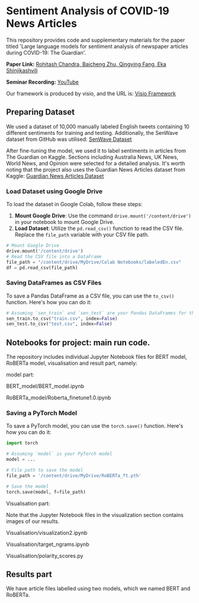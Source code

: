 # Sentiment Analysis of COVID-19 News Articles

This repository provides code and supplementary materials for the paper titled 'Large language models for sentiment analysis of newspaper articles during COVID-19: The Guardian'.

**Paper Link:** [Rohitash Chandra, Baicheng Zhu, Qingying Fang, Eka Shinjikashvili](https://arxiv.org/abs/2405.13056)

**Seminar Recording:** [YouTube](https://www.youtube.com/watch?v=TU6Vvoj4U5Y&ab_channel=transitional-ai)

Our framework is produced by visio, and the URL is: [Visio Framework](https://unsw-my.sharepoint.com/:u:/g/personal/z5427897_ad_unsw_edu_au/EW4Py1_GtdtLhjuj5xHRWjYBWmh_vkWNVqkMFsQkK0wwmw?e=yvtldM)

## Preparing Dataset

We used a dataset of 10,000 manually labeled English tweets containing 10 different sentiments for training and testing. Additionally, the SenWave dataset from GitHub was utilised: 
[SenWave Dataset](https://github.com/gitdevqiang/SenWave?tab=readme-ov-file#senwave-a-fine-grained-sentiment-analysis-dataset-for-covid-19-tweets)

After fine-tuning the model, we used it to label sentiments in articles from The Guardian on Kaggle. Sections including Australia News, UK News, World News, and Opinion were selected 
for a detailed analysis. It's worth noting that the project also uses the Guardian News Articles dataset from Kaggle: 
[Guardian News Articles Dataset](https://www.kaggle.com/datasets/adityakharosekar2/guardian-news-articles)

### Load Dataset using Google Drive

To load the dataset in Google Colab, follow these steps:

1. **Mount Google Drive**: Use the command `drive.mount('/content/drive')` in your notebook to mount Google Drive.
2. **Load Dataset**: Utilize the `pd.read_csv()` function to read the CSV file. Replace the `file_path` variable with your CSV file path.

```python
# Mount Google Drive
drive.mount('/content/drive')
# Read the CSV file into a DataFrame
file_path = "/content/drive/MyDrive/Colab Notebooks/labeledEn.csv"
df = pd.read_csv(file_path)
```
### Saving DataFrames as CSV Files

To save a Pandas DataFrame as a CSV file, you can use the `to_csv()` function. Here's how you can do it:

```python
# Assuming `sen_train` and `sen_test` are your Pandas DataFrames for the training and testing sets
sen_train.to_csv("train.csv", index=False)
sen_test.to_csv("test.csv", index=False)
```


## Notebooks for project: main run code.
The repository includes individual Jupyter Notebook files for BERT model, RoBERTa model, visualisation and result part, namely:

model part:

BERT_model/BERT_model.ipynb

RoBERTa_model/Roberta_finetune1.0.ipynb

### Saving a PyTorch Model

To save a PyTorch model, you can use the `torch.save()` function. Here's how you can do it:

```python
import torch

# Assuming `model` is your PyTorch model
model = ...

# File path to save the model
file_path = '/content/drive/MyDrive/RoBERTa_ft.pth'

# Save the model
torch.save(model, f=file_path)
```

Visualisation part:

Note that the Jupyter Notebook files in the visualization section contains images of our results.

Visualisation/visualization2.ipynb

Visualisation/target_ngrams.ipynb

Visualisation/polarity_scores.py

## Results part

We have article files labelled using two models, which we named BERT and RoBERTa.

